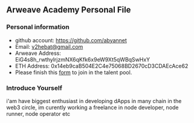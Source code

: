 ## Arweave Academy Personal File

### Personal information

- github account: https://github.com/abyannet
- Email: v2hebat@gmail.com
- Arweave Address: EiG4s8h_rwthylrjzmNX6qKfk6x9eW9Xt5qWBqSwHxY
- ETH Address: 0x14eb9caB504E2C4e75068BD2670cD3CDAEcAce62
- Please finish this [form](https://docs.google.com/forms/d/e/1FAIpQLSfWA5fIIcBgmRppm3jNz5vmf9Mai_QMVil-2pO4r7YKn_Zhtw/viewform?usp=sf_link) to join in the talent pool.

### Introduce Yourself
 i'am have biggest enthusiast in developing dApps in many chain in the web3 circle, im curently working a freelance in node developer, node runner, node operator etc
